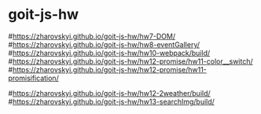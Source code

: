 # goit-js-hw


#https://zharovskyi.github.io/goit-js-hw/hw7-DOM/
#https://zharovskyi.github.io/goit-js-hw/hw8-eventGallery/
#https://zharovskyi.github.io/goit-js-hw/hw10-webpack/build/
#https://zharovskyi.github.io/goit-js-hw/hw12-promise/hw11-color__switch/
#https://zharovskyi.github.io/goit-js-hw/hw12-promise/hw11-promisification/


#https://zharovskyi.github.io/goit-js-hw/hw12-2weather/build/
#https://zharovskyi.github.io/goit-js-hw/hw13-searchImg/build/
